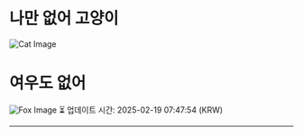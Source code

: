
# 나만 없어 고양이

![Cat Image](https://cdn2.thecatapi.com/images/96j.jpg)

# 여우도 없어
![Fox Image](https://randomfox.ca/images/102.jpg)
⏳ 업데이트 시간: 2025-02-19 07:47:54 (KRW)

---
